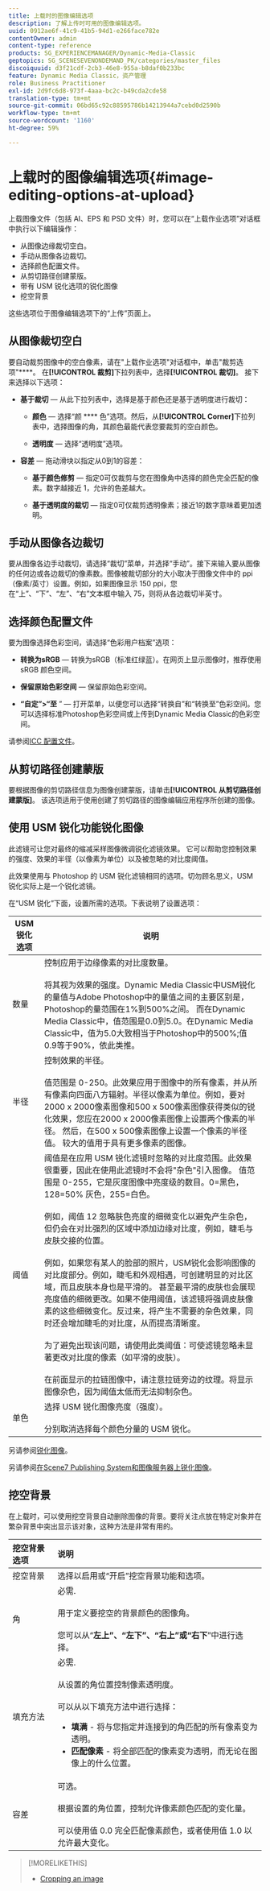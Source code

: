 ```yaml
---
title: 上载时的图像编辑选项
description: 了解上传时可用的图像编辑选项。
uuid: 0912ae6f-41c9-41b5-94d1-e266face782e
contentOwner: admin
content-type: reference
products: SG_EXPERIENCEMANAGER/Dynamic-Media-Classic
geptopics: SG_SCENESEVENONDEMAND_PK/categories/master_files
discoiquuid: d3f21cdf-2cb3-46e8-955a-b8daf0b233bc
feature: Dynamic Media Classic，资产管理
role: Business Practitioner
exl-id: 2d9fc6d8-973f-4aaa-bc2c-b49cda2cde58
translation-type: tm+mt
source-git-commit: 06bd65c92c88595786b14213944a7cebd0d2590b
workflow-type: tm+mt
source-wordcount: '1160'
ht-degree: 59%

---
```


# 上载时的图像编辑选项{#image-editing-options-at-upload}

上载图像文件（包括 AI、EPS 和 PSD 文件）时，您可以在“上载作业选项”对话框中执行以下编辑操作：

* 从图像边缘裁切空白。
* 手动从图像各边裁切。
* 选择颜色配置文件。
* 从剪切路径创建蒙版。
* 带有 USM 锐化选项的锐化图像
* 挖空背景

这些选项位于图像编辑选项下的“上传”页面上。

## 从图像裁切空白

要自动裁剪图像中的空白像素，请在&quot;上载作业选项&quot;对话框中，单击&quot;裁剪选项&quot;****。 在&#x200B;**[!UICONTROL 裁剪]**&#x200B;下拉列表中，选择&#x200B;**[!UICONTROL 裁切]**。 接下来选择以下选项：

* **基于裁切**  — 从此下拉列表中，选择是基于颜色还是基于透明度进行裁切：

   * **颜色**  — 选择“颜 **** 色”选项。然后，从&#x200B;**[!UICONTROL Corner]**&#x200B;下拉列表中，选择图像的角，其颜色最能代表您要裁剪的空白颜色。

   * **透明度**  — 选择“透明度”选项。

* **容差**  — 拖动滑块以指定从0到1的容差：

   * **基于颜色修剪**  — 指定0可仅裁剪与您在图像角中选择的颜色完全匹配的像素。数字越接近 1，允许的色差越大。

   * **基于透明度的裁切**  — 指定0可仅裁剪透明像素；接近1的数字意味着更加透明。

## 手动从图像各边裁切

要从图像各边手动裁切，请选择“裁切”菜单，并选择“手动”。接下来输入要从图像的任何边或各边裁切的像素数。图像被裁切部分的大小取决于图像文件中的 ppi（像素/英寸）设置。例如，如果图像显示 150 ppi，您在“上”、“下”、“左”、“右”文本框中输入 75，则将从各边裁切半英寸。

## 选择颜色配置文件

要为图像选择色彩空间，请选择“色彩用户档案”选项：

* **转换为sRGB**  — 转换为sRGB（标准红绿蓝）。在网页上显示图像时，推荐使用 sRGB 颜色空间。

* **保留原始色彩空间**  — 保留原始色彩空间。

* **“自定”>“至** ” — 打开菜单，以便您可以选择“转换自”和“转换至”色彩空间。您可以选择标准Photoshop色彩空间或上传到Dynamic Media Classic的色彩空间。

请参阅[ICC 配置文件](icc-profiles.md#icc_profiles)。

## 从剪切路径创建蒙版

要根据图像的剪切路径信息为图像创建蒙版，请单击&#x200B;**[!UICONTROL 从剪切路径创建蒙版]**。 该选项适用于使用创建了剪切路径的图像编辑应用程序所创建的图像。

## 使用 USM 锐化功能锐化图像

此滤镜可让您对最终的缩减采样图像微调锐化滤镜效果。 它可以帮助您控制效果的强度、效果的半径（以像素为单位）以及被忽略的对比度阈值。

此效果使用与 Photoshop 的 USM 锐化滤镜相同的选项。切勿顾名思义，USM 锐化实际上是一个锐化滤镜。

在“USM 锐化”下面，设置所需的选项。下表说明了设置选项：

| USM 锐化选项 | 说明 |
|--- |--- |
| 数量 | 控制应用于边缘像素的对比度数量。<br><br>将其视为效果的强度。Dynamic Media Classic中USM锐化的量值与Adobe Photoshop中的量值之间的主要区别是，Photoshop的量范围在1%到500%之间。 而在Dynamic Media Classic中，值范围是0.0到5.0。在Dynamic Media Classic中，值为5.0大致相当于Photoshop中的500%;值0.9等于90%，依此类推。 |
| 半径 | 控制效果的半径。<br><br>值范围是 0-250。此效果应用于图像中的所有像素，并从所有像素向四面八方辐射。半径以像素为单位。例如，要对2000 x 2000像素图像和500 x 500像素图像获得类似的锐化效果，您应在2000 x 2000像素图像上设置两个像素的半径。 然后，在500 x 500像素图像上设置一个像素的半径值。 较大的值用于具有更多像素的图像。 |
| 阈值 | 阈值是在应用 USM 锐化滤镜时忽略的对比度范围。此效果很重要，因此在使用此滤镜时不会将&quot;杂色&quot;引入图像。 值范围是 0-255，它是灰度图像中亮度级的数目。0=黑色，128=50% 灰色，255=白色。<br><br>例如，阈值 12 忽略肤色亮度的细微变化以避免产生杂色，但仍会在对比强烈的区域中添加边缘对比度，例如，睫毛与皮肤交接的位置。<br><br>例如，如果您有某人的脸部的照片，USM锐化会影响图像的对比度部分。例如，睫毛和外观相遇，可创建明显的对比区域，而且皮肤本身也是平滑的。 甚至最平滑的皮肤也会展现亮度值的细微更改。如果不使用阈值，该滤镜将强调皮肤像素的这些细微变化。反过来，将产生不需要的杂色效果，同时还会增加睫毛的对比度，从而提高清晰度。<br><br>为了避免出现该问题，请使用此类阈值：可使滤镜忽略未显著更改对比度的像素（如平滑的皮肤）。<br><br>在前面显示的拉链图像中，请注意拉链旁边的纹理。将显示图像杂色，因为阈值太低而无法抑制杂色。 |
| 单色 | 选择 USM 锐化图像亮度（强度）。<br><br>分别取消选择每个颜色分量的 USM 锐化。 |

另请参阅[锐化图像](sharpening-image.md#sharpening_an_image)。

另请参阅[在Scene7 Publishing System和图像服务器上锐化图像](/help/assets/s7_sharpening_images.pdf)。

## 挖空背景

在上载时，可以使用挖空背景自动删除图像的背景。要将关注点放在特定对象并在繁杂背景中突出显示该对象，这种方法是非常有用的。

| 挖空背景选项 | 说明 |
|:--- |:--- |
| 挖空背景 | 选择以启用或“开启”挖空背景功能和选项。 |
| 角 | 必需.<br><br>用于定义要挖空的背景颜色的图像角。<br><br>您可以从“<b>左上”、“左下”、“右上”或“右下</b>”中进行选择。 |
| 填充方法 | 必需. <br><br>从设置的角位置控制像素透明度。<br><br>可以从以下填充方法中进行选择： <ul><li><b>填满</b> - 将与您指定并连接到的角匹配的所有像素变为透明。</li><li><b>匹配像素</b> - 将全部匹配的像素变为透明，而无论在图像上的什么位置。</li></ul> |
| 容差 | 可选。<br><br>根据设置的角位置，控制允许像素颜色匹配的变化量。<br><br>可以使用值 0.0 完全匹配像素颜色，或者使用值 1.0 以允许最大变化。 |

>[!MORELIKETHIS]
>
>* [Cropping an image](cropping-image.md#cropping_an_image)

